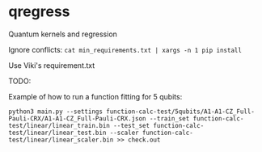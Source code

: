 # qregress
Quantum kernels and regression

Ignore conflicts: `cat min_requirements.txt | xargs -n 1 pip install`

Use Viki's requirement.txt

TODO:


Example of how to run a function fitting for 5 qubits:

```
python3 main.py --settings function-calc-test/5qubits/A1-A1-CZ_Full-Pauli-CRX/A1-A1-CZ_Full-Pauli-CRX.json --train_set function-calc-test/linear/linear_train.bin --test_set function-calc-test/linear/linear_test.bin --scaler function-calc-test/linear/linear_scaler.bin >> check.out
```
